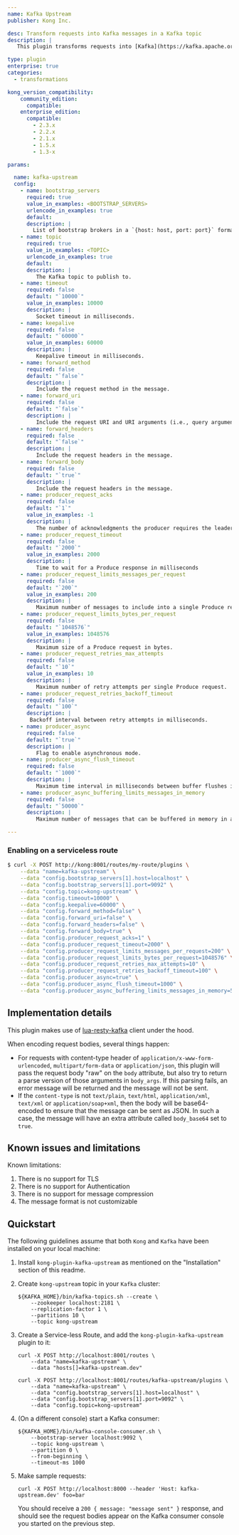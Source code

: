 ```yaml
---
name: Kafka Upstream
publisher: Kong Inc.

desc: Transform requests into Kafka messages in a Kafka topic
description: |
   This plugin transforms requests into [Kafka](https://kafka.apache.org/) messages in a Kafka topic.

type: plugin
enterprise: true
categories:
  - transformations

kong_version_compatibility:
    community_edition:
      compatible:
    enterprise_edition:
      compatible:
        - 2.3.x
        - 2.2.x
        - 2.1.x
        - 1.5.x
        - 1.3-x

params:

  name: kafka-upstream
  config:
    - name: bootstrap_servers
      required: true
      value_in_examples: <BOOTSTRAP_SERVERS>
      urlencode_in_examples: true
      default:
      description: |
        List of bootstrap brokers in a `{host: host, port: port}` format.
    - name: topic
      required: true
      value_in_examples: <TOPIC>
      urlencode_in_examples: true
      default:
      description: |
         The Kafka topic to publish to.
    - name: timeout
      required: false
      default: "`10000`"
      value_in_examples: 10000
      description: |
         Socket timeout in milliseconds.
    - name: keepalive
      required: false
      default: "`60000`"
      value_in_examples: 60000
      description: |
         Keepalive timeout in milliseconds.
    - name: forward_method
      required: false
      default: "`false`"
      description: |
         Include the request method in the message.
    - name: forward_uri
      required: false
      default: "`false`"
      description: |
         Include the request URI and URI arguments (i.e., query arguments) in the message.
    - name: forward_headers
      required: false
      default: "`false`"
      description: |
         Include the request headers in the message.
    - name: forward_body
      required: false
      default: "`true`"
      description: |
         Include the request headers in the message.
    - name: producer_request_acks
      required: false
      default: "`1`"
      value_in_examples: -1
      description: |
         The number of acknowledgments the producer requires the leader to have received before considering a request complete. Allowed values are 0 for no acknowledgments, 1 for only the leader, and -1 for the full ISR.
    - name: producer_request_timeout
      required: false
      default: "`2000`"
      value_in_examples: 2000
      description: |
         Time to wait for a Produce response in milliseconds
    - name: producer_request_limits_messages_per_request
      required: false
      default: "`200`"
      value_in_examples: 200
      description: |
         Maximum number of messages to include into a single Produce request.
    - name: producer_request_limits_bytes_per_request
      required: false
      default: "`1048576`"
      value_in_examples: 1048576
      description: |
         Maximum size of a Produce request in bytes.
    - name: producer_request_retries_max_attempts
      required: false
      default: "`10`"
      value_in_examples: 10
      description: |
         Maximum number of retry attempts per single Produce request.
    - name: producer_request_retries_backoff_timeout
      required: false
      default: "`100`"
      description: |
       Backoff interval between retry attempts in milliseconds.
    - name: producer_async
      required: false
      default: "`true`"
      description: |
         Flag to enable asynchronous mode.
    - name: producer_async_flush_timeout
      required: false
      default: "`1000`"
      description: |
         Maximum time interval in milliseconds between buffer flushes in asynchronous mode.
    - name: producer_async_buffering_limits_messages_in_memory
      required: false
      default: "`50000`"
      description: |
         Maximum number of messages that can be buffered in memory in asynchronous mode.

---
```


### Enabling on a serviceless route

```bash
$ curl -X POST http://kong:8001/routes/my-route/plugins \
    --data "name=kafka-upstream" \
    --data "config.bootstrap_servers[1].host=localhost" \
    --data "config.bootstrap_servers[1].port=9092" \
    --data "config.topic=kong-upstream" \
    --data "config.timeout=10000" \
    --data "config.keepalive=60000" \
    --data "config.forward_method=false" \
    --data "config.forward_uri=false" \
    --data "config.forward_headers=false" \
    --data "config.forward_body=true" \
    --data "config.producer_request_acks=1" \
    --data "config.producer_request_timeout=2000" \
    --data "config.producer_request_limits_messages_per_request=200" \
    --data "config.producer_request_limits_bytes_per_request=1048576" \
    --data "config.producer_request_retries_max_attempts=10" \
    --data "config.producer_request_retries_backoff_timeout=100" \
    --data "config.producer_async=true" \
    --data "config.producer_async_flush_timeout=1000" \
    --data "config.producer_async_buffering_limits_messages_in_memory=50000"
```

## Implementation details

This plugin makes use of [lua-resty-kafka](https://github.com/doujiang24/lua-resty-kafka) client under the hood.

When encoding request bodies, several things happen:

* For requests with content-type header of `application/x-www-form-urlencoded`, `multipart/form-data`
  or `application/json`, this plugin will pass the request body "raw" on the `body` attribute, but also try
  to return a parse version of those arguments in `body_args`. If this parsing fails, an error message will be
  returned and the message will not be sent.
* If the `content-type` is not `text/plain`, `text/html`, `application/xml`, `text/xml` or `application/soap+xml`,
  then the body will be base64-encoded to ensure that the message can be sent as JSON. In such a case,
  the message will have an extra attribute called `body_base64` set to `true`.

## Known issues and limitations

Known limitations:

1. There is no support for TLS
2. There is no support for Authentication
3. There is no support for message compression
4. The message format is not customizable

## Quickstart

The following guidelines assume that both `Kong` and `Kafka` have been installed on your local machine:

1. Install `kong-plugin-kafka-upstream` as mentioned on the "Installation" section of this readme.

2. Create `kong-upstream` topic in your `Kafka` cluster:

    ```
    ${KAFKA_HOME}/bin/kafka-topics.sh --create \
        --zookeeper localhost:2181 \
        --replication-factor 1 \
        --partitions 10 \
        --topic kong-upstream
    ```

3. Create a Service-less Route, and add the `kong-plugin-kafka-upstream` plugin to it:

    ```
    curl -X POST http://localhost:8001/routes \
        --data "name=kafka-upstream" \
        --data "hosts[]=kafka-upstream.dev"
    ```

    ```
    curl -X POST http://localhost:8001/routes/kafka-upstream/plugins \
        --data "name=kafka-upstream" \
        --data "config.bootstrap_servers[1].host=localhost" \
        --data "config.bootstrap_servers[1].port=9092" \
        --data "config.topic=kong-upstream"
    ```

4. (On a different console) start a Kafka consumer:

    ```
    ${KAFKA_HOME}/bin/kafka-console-consumer.sh \
        --bootstrap-server localhost:9092 \
        --topic kong-upstream \
        --partition 0 \
        --from-beginning \
        --timeout-ms 1000
    ```

5. Make sample requests:

    ```
    curl -X POST http://localhost:8000 --header 'Host: kafka-upstream.dev' foo=bar
    ```

    You should receive a `200 { message: "message sent" }` response, and should see the request bodies appear on
    the Kafka consumer console you started on the previous step.
